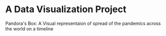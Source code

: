 # A Data Visualization Project
Pandora's Box: A Visual representaion of spread of the pandemics across the world on a timeline
